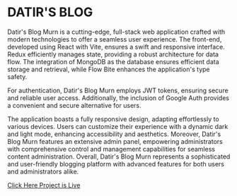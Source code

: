 # DATIR'S BLOG
Datir's Blog Murn is a cutting-edge, full-stack web application crafted with modern technologies to offer a seamless user experience. The front-end, developed using React with Vite, ensures a swift and responsive interface. Redux efficiently manages state, providing a robust architecture for data flow. The integration of MongoDB as the database ensures efficient data storage and retrieval, while Flow Bite enhances the application's type safety.

For authentication, Datir's Blog Murn employs JWT tokens, ensuring secure and reliable user access. Additionally, the inclusion of Google Auth provides a convenient and secure alternative for users.

The application boasts a fully responsive design, adapting effortlessly to various devices. Users can customize their experience with a dynamic dark and light mode, enhancing accessibility and aesthetics. Moreover, Datir's Blog Murn features an extensive admin panel, empowering administrators with comprehensive control and management capabilities for seamless content administration. Overall, Datir's Blog Murn represents a sophisticated and user-friendly blogging platform with advanced features for both users and administrators alike.

[Click Here Project is Live](datir-blog.onrender.com)
